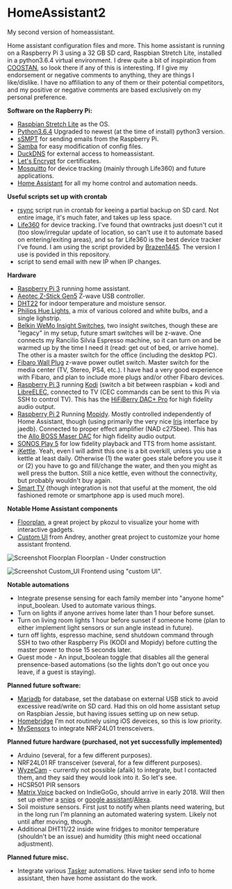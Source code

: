 # HomeAssistant2
My second version of homeassistant.

Home assistant configuration files and more. This home assistant is running on a Raspberry Pi 3 using a 32 GB SD card, Raspbian Stretch Lite, installed in a python3.6.4 virtual environment. I drew quite a bit of inspiration from [COOSTAN](https://github.com/CCOSTAN/Home-AssistantConfig), so look there if any of this is interesting. If I give my endorsement or negative comments to anything, they are things I like/dislike. I have no affiliation to any of them or their potential competitors, and my positive or negative comments are based exclusively on my personal preference.

**Software on the Rapberry Pi:**
* [Raspbian Stretch Lite](https://downloads.raspberrypi.org/raspbian_lite_latest) as the OS.
* [Python3.6.4](https://www.python.org/downloads/source/) Upgraded to newest (at the time of install) python3 version.
* [sSMPT](https://wiki.debian.org/sSMTP) for sending emails from the Raspberry Pi.
* [Samba](https://www.samba.org/samba/what_is_samba.html) for easy modification of config files.
* [DuckDNS](http://www.duckdns.org/) for external access to homeassistant.
* [Let's Encrypt](https://letsencrypt.org/) for certificates.
* [Mosquitto](https://mosquitto.org/2013/01/mosquitto-debian-repository/) for device tracking (mainly through Life360) and future applications.
* [Home Assistant](https://home-assistant.io/) for all my home control and automation needs.

**Useful scripts set up with crontab**
* [rsync](https://packages.debian.org/stretch/rsync) script run in crontab for keeing a partial backup on SD card. Not entire image, it's much fater, and takes up less space.
* [Life360](https://www.life360.com/) for device tracking. I've found that owntracks just doesn't cut it (too slow/irregular update of location, so can't use it to automate based on entering/exiting areas), and so far Life360 is the best device tracker I've found. I am using the script provided by [Brazen1445](https://community.home-assistant.io/t/life-360-support/1690/15). The version I use is povided in this repository.
* script to send email with new IP when IP changes.

**Hardware**
* [Raspberry Pi 3](https://www.raspberrypi.org/products/raspberry-pi-3-model-b/) running home assistant.
* [Aeotec Z-Stick Gen5](https://aeotec.com/z-wave-usb-stick) Z-wave USB controller.
* [DHT22](https://www.adafruit.com/product/385) for indoor temperature and moisture sensor.
* [Philips Hue Lights](https://www2.meethue.com/en-us), a mix of various colored and white bulbs, and a single lighstrip.
* [Belkin WeMo Insight Switches](http://www.belkin.com/us/p/P-F7C029/), two insight switches, though these are "legacy" in my setup, future smart switches will be z-wave. One connects my Rancilio Silvia Espresso machine, so it can turn on and be warmed up by the time I need it (read: get out of bed, or arrive home). The other is a master switch for the office (including the desktop PC).
* [Fibaro Wall Plug](https://www.fibaro.com/en/products/wall-plug/) z-wave power outlet switch. Master switch for the media center (TV, Stereo, PS4, etc.). I have had a very good experience with Fibaro, and plan to include more plugs and/or other Fibaro devices.
* [Raspberry Pi 3](https://www.raspberrypi.org/products/raspberry-pi-3-model-b/) running [Kodi](https://kodi.tv/) (switch a bit between raspbian + kodi and [LibreELEC](https://libreelec.tv/), connected to TV (CEC commands can be sent to this Pi via SSH to control TV). This has the [HiFiBerry DAC+ Pro](https://www.hifiberry.com/shop/boards/hifiberry-dac-pro/) for high fidelity audio output.
* [Raspberry Pi 2](https://www.raspberrypi.org/products/raspberry-pi-2-model-b/) Running [Mopidy](https://www.mopidy.com/). Mostly controlled independently of Home Assistant, though (using primarily the very nice [Iris](https://github.com/jaedb/Iris) interface by jaedb). Connected to proper effect amplifier (NAD c275bee). This has the [Allo BOSS Maser DAC](https://www.modmypi.com/raspberry-pi/audio-dacampdigi/dacs-digital-to-analogue-coverters-1044/allo-boss-raspberry-pi-master-dac/?secumt=I3RhYi1yZXZpZXc=#review-title) for high fidelity audio output.
* [SONOS Play 5](https://www.sonos.com/en/shop/play5.html) for low fidelity playback and TTS from home assistant.
* [iKettle](https://smarter.am/support-ikettle-1-0/). Yeah, even I will admit this one is a bit overkill, unless you use a kettle at least daily. Otherwise (1) the water goes stale before you use it or (2) you have to go and fill/change the water, and then you might as well press the button. Still a nice kettle, even without the connectivity, but probably wouldn't buy again.
* [Smart TV](http://www.samsung.com/dk/support/model/UE46ES8005UXXE) (though integration is not that useful at the moment, the old fashioned remote or smartphone app is used much more).

**Notable Home Assistant components**
* [Floorplan](https://github.com/pkozul/ha-floorplan), a great project by pkozul to visualize your home with interactive gadgets.
* [Custom UI](https://github.com/andrey-git/home-assistant-custom-ui) from Andrey, another great project to customize your home assistant frontend.

![Screenshot Floorplan](https://i.imgur.com/GNq7DWK.jpg)
Floorplan - Under construction

![Screenshot Custom_UI](https://i.imgur.com/06ke3B2.jpg)
Frontend using "custom UI".

**Notable automations**
* Integrate presense sensing for each family member into "anyone home" input_boolean. Used to automate various things.
* Turn on lights if anyone arrives home later than 1 hour before sunset.
* Turn on living room lights 1 hour before sunset if someone home (plan to either implement light sensors or sun angle instead in future).
* turn off lights, espresso machine, send shutdown command through SSH to two other Raspberry Pis (KODI and Mopidy) before cutting the master power to those 15 seconds later.
* Guest mode - An input_boolean toggle that disables all the general prensence-based automations (so the lights don't go out once you leave, if a guest is staying).

**Planned future software:**
* [Mariadb](https://mariadb.org/) for database, set the database on external USB stick to avoid excessive read/write on SD card. Had this on old home assistant setup on Raspbian Jessie, but having issues setting up on new setup.
* [Homebridge](https://github.com/nfarina/homebridge) I'm not routinely using iOS deveices, so this is low priority.
* [MySensors](https://github.com/mysensors/MySensors) to integrate NRF24L01 trensceivers.

**Planned future hardware (purchased, not yet successfully implemented)**
* Arduino (several, for a few different purposes).
* NRF24L01 RF transceiver (several, for a few different purposes).
* [WyzeCam](https://www.wyzecam.com/) - currently not possible (afaik) to integrate, but I contacted them, and they said they would look into it. So let's see.
* HCSR501 PIR sensors
* [Matrix Voice](https://www.indiegogo.com/projects/matrix-voice-open-source-voice-platform-for-all) backed on IndieGoGo, should arrive in early 2018. Will then set up either a [snips](https://snips.ai/) or [google assistant](https://assistant.google.com/)/[Alexa](https://www.amazon.com/Amazon-Echo-And-Alexa-Devices/b?ie=UTF8&node=9818047011).
* Soil moisture sensors. First just to notify when plants need watering, but in the long run I'm planning an automated watering system. Likely not until after moving, though.
* Additional DHT11/22 inside wine fridges to monitor temperature (shouldn't be an issue) and humidity (this might need occational adjustment).

**Planned future misc.**
* Integrate various [Tasker](http://tasker.dinglisch.net/) automations. Have tasker send info to home assistant, then have home assistant do the work.
